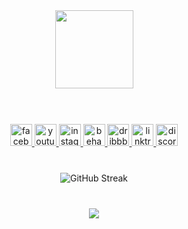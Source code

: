 ###
<br>
<div align="center">
  <img height="125" src="https://i.imgur.com/6aJyjh6.gif"  />
</div>
<br clear="both"><br clear="both">

###
<div align="center">
  <a href="https://www.facebook.com/emokhalifaa" target="_blank">
    <img src="https://img.shields.io/static/v1?message=FB&logo=facebook&label=&color=1877F2&logoColor=white&labelColor=&style=for-the-badge" height="35" alt="facebook logo"  />
  </a>
  <a href="https://www.youtube.com/@2blqck" target="_blank">
    <img src="https://img.shields.io/static/v1?message=YT&logo=youtube&label=&color=FF0000&logoColor=white&labelColor=&style=for-the-badge" height="35" alt="youtube logo"  />
  </a>
  <a href="https://www.instagram.com/twoblqck/" target="_blank">
    <img src="https://img.shields.io/static/v1?message=IG&logo=instagram&label=&color=E4405F&logoColor=white&labelColor=&style=for-the-badge" height="35" alt="instagram logo"  />
  </a>
  <a href="https://www.behance.net/twoblqck" target="_blank">
    <img src="https://img.shields.io/static/v1?message=BE&logo=behance&label=&color=1769ff&logoColor=white&labelColor=&style=for-the-badge" height="35" alt="behance logo"  />
  </a>
  <a href="https://dribbble.com/2blqck" target="_blank">
    <img src="https://img.shields.io/static/v1?message=dr&logo=dribbble&label=&color=EA4C89&logoColor=white&labelColor=&style=for-the-badge" height="35" alt="dribbble logo"  />
  </a>
  <a href="http://twoblqck.art" target="_blank">
    <img src="https://img.shields.io/static/v1?message=site&logo=linktree&label=&color=1de9b6&logoColor=white&labelColor=&style=for-the-badge" height="35" alt="linktree logo"  />
  </a>
  <a href="#" target="_blank">
    <img src="https://img.shields.io/static/v1?message=twoblqck&logo=discord&label=&color=7289DA&logoColor=white&labelColor=&style=for-the-badge" height="35" alt="discord logo"  />
  </a>
</div>

###
<br clear="both">
<div align="center">
  <img src="http://streak-stats.demolab.com?user=2blqck&theme=meta-dark&hide_border=true&date_format=j%20M%5B%20Y%5D" alt="GitHub Streak" />
</div>

###

<br clear="both">
<div align="center">
  <img src="https://visitor-badge.laobi.icu/badge?page_id=2blqck.2blqck&right_color=blueviolet"  />
</div>

###
